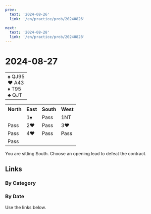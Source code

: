 ```yaml
---
prev:
  text: '2024-08-26'
  link: '/en/practice/prob/20240826'

next:
  text: '2024-08-28'
  link: '/en/practice/prob/20240828'
---
```


# 2024-08-27

<table class="hand">
	<tr>
		<td>♠ QJ95<br>♥ A43<br>♦ T95<br>♣ QJT</td>
	</tr>
</table>

<table class="auction">
	<tr>
		<th>North</th>
		<th>East</th>
		<th>South</th>
		<th>West</th>
	</tr>
	<tr>
		<td></td>
		<td>1♠</td>
		<td>Pass</td>
		<td>1NT</td>
	</tr>
	<tr>
		<td>Pass</td>
		<td>2♥</td>
		<td>Pass</td>
		<td>3♥</td>
	</tr>
	<tr>
		<td>Pass</td>
		<td>4♥</td>
		<td>Pass</td>
		<td>Pass</td>
	</tr>
	<tr>
		<td>Pass</td>
		<td></td>
		<td></td>
		<td></td>
	</tr>
</table>

You are sitting South. Choose an opening lead to defeat the contract.

## Links

[<Badge type="tip" text="Check Solution"/>](/en/learning/prob/20240827)

### By Category

[<Badge type="tip" text="<--"/>](/en/practice/prob/20240820)
[<Badge type="tip" text="Calendar"/>](/en/practice/calendar/202408)
[<Badge type="tip" text="-->"/>](/en/practice/prob/20240829)

### By Date

Use the links below.